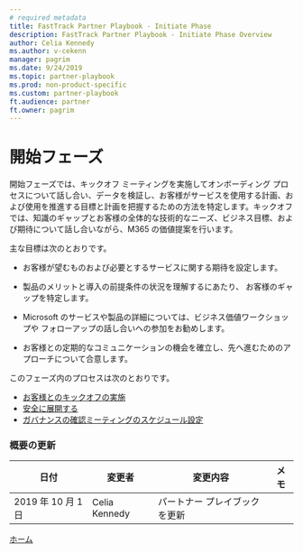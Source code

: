 ```yaml
---
# required metadata
title: FastTrack Partner Playbook - Initiate Phase
description: FastTrack Partner Playbook - Initiate Phase Overview
author: Celia Kennedy
ms.author: v-cekenn
manager: pagrim
ms.date: 9/24/2019
ms.topic: partner-playbook
ms.prod: non-product-specific
ms.custom: partner-playbook
ft.audience: partner
ft.owner: pagrim
---
```


# 開始フェーズ

開始フェーズでは、キックオフ ミーティングを実施してオンボーディング プロセスについて話し合い、データを検証し、お客様がサービスを使用する計画、および使用を推進する目標と計画を把握するための方法を特定します。キックオフでは、知識のギャップとお客様の全体的な技術的なニーズ、ビジネス目標、および期待について話し合いながら、M365 の価値提案を行います。

主な目標は次のとおりです。

- お客様が望むものおよび必要とするサービスに関する期待を設定します。

- ​製品のメリットと導入の前提条件の状況を理解するにあたり、
    お客様のギャップを特定します。

- Microsoft のサービスや製品の詳細については、ビジネス価値ワークショップや
    フォローアップの話し合いへの参加をお勧めします。

- お客様との定期的なコミュニケーションの機会を確立し、先へ進むためのアプローチについて合意します。

このフェーズ内のプロセスは次のとおりです。

- [お客様とのキックオフの実施](initiate-conduct-customer-kick-off-partner-jp.md)
- [安全に展開する](initiate-deploy-securely-partner-jp.md)
- [ガバナンスの確認ミーティングのスケジュール設定](initiate-deploy-securely-partner-jp.md)

### 概要の更新

|日付|変更者|変更内容|メモ|
|---------|---------------|----------------------------|-------------|
|2019 年 10 月 1 日| Celia Kennedy| パートナー プレイブックを更新| |

[ホーム](http://partner-docs.microsoft.com)
